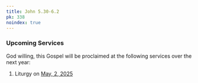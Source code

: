 ```yaml
---
title: John 5.30-6.2
pk: 338
noindex: true
---
```


### Upcoming Services

God willing, this Gospel will be proclaimed at the following services over the next year:


1. Liturgy on [May,  2, 2025](https://orthocal.info/readings/gregorian/2025/05/02/)
